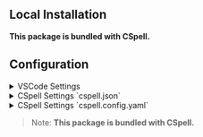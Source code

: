 ## Local Installation

**This package is bundled with CSpell.**

## Configuration

<details>
<summary>VSCode Settings</summary>

Add the following to your VSCode settings:

**`.vscode/settings.json`**

```jsonc
{
  "cSpell.language": "en-GB",
}
```

</details>

<details>
<summary>CSpell Settings `cspell.json`</summary>

**`cspell.json`**

```jsonc
{
  "language": "en-GB",
}
```

</details>

<details>
<summary>CSpell Settings `cspell.config.yaml`</summary>

**`cspell.config.yaml`**

```yaml
language: en-GB
```

</details>

> Note: **This package is bundled with CSpell.**
